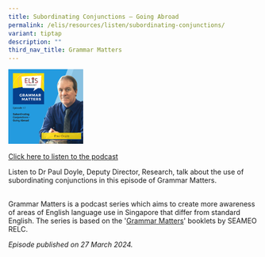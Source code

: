 ```yaml
---
title: Subordinating Conjunctions – Going Abroad
permalink: /elis/resources/listen/subordinating-conjunctions/
variant: tiptap
description: ""
third_nav_title: Grammar Matters
---
```

<p></p>
<div class="isomer-image-wrapper">
<img style="width: 30%;" height="auto" width="100%" alt="" src="/images/GM17.png">
</div>
<p><a href="https://open.spotify.com/episode/74L4PytBsjVfBeHn46qlsE?si=abb2be4b07144321" rel="noopener noreferrer nofollow" target="_blank">Click here to listen to the podcast</a>
</p>
<p>Listen to Dr Paul Doyle, Deputy Director, Research, talk about the use
of subordinating conjunctions in this episode of Grammar Matters.&nbsp;</p>
<p>
<br>Grammar Matters is a podcast series which aims to create more awareness
of areas of English language use in Singapore that differ from standard
English. The series is based on the '<a href="https://www.relc.org.sg/facilities/resources/publications" rel="noopener noreferrer nofollow" target="_blank">Grammar Matters</a>'
booklets by SEAMEO RELC.</p>
<p><em>Episode published on 27 March 2024.</em> 
</p>
<p></p>
<p></p>
<p></p>